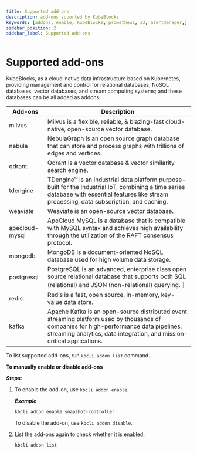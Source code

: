 ```yaml
---
title: Supported add-ons 
description: add-ons suported by KubeBlocks
keywords: [addons, enable, KubeBlocks, prometheus, s3, alertmanager,]
sidebar_position: 2
sidebar_label: Supported add-ons 
---
```


# Supported add-ons

KubeBlocks, as a cloud-native data infrastructure based on Kubernetes, providing management and control for relational databases, NoSQL databases, vector databases, and stream computing systems; and these databases can be all added as addons.

| Add-ons        | Description                                                                                                                                                                                                       |
|----------------|-------------------------------------------------------------------------------------------------------------------------------------------------------------------------------------------------------------------|
| milvus         | Milvus is a flexible, reliable, & blazing-fast cloud-native, open-source vector database.                                                                                                                         |
| nebula         | NebulaGraph is an open source graph database that can store and process graphs with trillions of edges and vertices.                                                                                              |
| qdrant         | Qdrant is a vector database & vector similarity search engine.                                                                                                                                                    |
| tdengine       | TDengine™ is an industrial data platform purpose-built for the Industrial IoT, combining a time series database with essential features like stream processing, data subscription, and caching.                  |
| weaviate       | Weaviate is an open-source vector database.                                                                                                                                                                       |
| apecloud-mysql | ApeCloud MySQL is a database that is compatible with MySQL syntax and achieves high availability through the utilization of the RAFT consensus protocol.                                                          |
| mongodb        | MongoDB is a document-oriented NoSQL database used for high volume data storage.                                                                                                                                  |
| postgresql     | PostgreSQL is an advanced, enterprise class open source relational database that supports both SQL (relational) and JSON (non-relational) querying.｜                                                             |
| redis          | Redis is a fast, open source, in-memory, key-value data store.                                                                                                                                                    |
| kafka          | Apache Kafka is an open-source distributed event streaming platform used by thousands of companies for high-performance data pipelines, streaming analytics, data integration, and mission-critical applications. |

To list supported add-ons, run `kbcli addon list` command.

**To manually enable or disable add-ons**

***Steps:***

1. To enable the add-on, use `kbcli addon enable`.

   ***Example***

   ```bash
   kbcli addon enable snapshot-controller
   ```

   To disable the add-on, use `kbcli addon disable`.

2. List the add-ons again to check whether it is enabled.

   ```bash
   kbcli addon list
   ```
